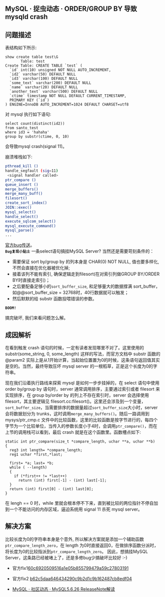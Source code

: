 ## MySQL · 捉虫动态 · ORDER/GROUP BY 导致 mysqld crash


    
## 问题描述


表结构如下所示:  

```LANG
show create table test\G
       Table: test
Create Table: CREATE TABLE `test` (
  `id` int(10) unsigned NOT NULL AUTO_INCREMENT,
  `id2` varchar(50) DEFAULT NULL
  `id3` varchar(100) DEFAULT NULL
  `some_text` varchar(200) DEFAULT NULL
  `name` varchar(20) DEFAULT NULL
  `another_text` varchar(500) DEFAULT NULL
  `ctime` timestamp NOT NULL DEFAULT CURRENT_TIMESTAMP,
  PRIMARY KEY (`id`)
) ENGINE=InnoDB AUTO_INCREMENT=1024 DEFAULT CHARSET=utf8

```


对 mysql 执行如下语句:  

```LANG
select count(distinct(id2))
from santo_test
where id3 = 'hahaha'
group by substr(ctime, 0, 10)

```

会导致mysql crash(signal 11)。  


崩溃堆栈如下:  

```bash
pthread_kill ()
handle_segfault (sig=11)
 <signal handler called>
ptr_compare ()
queue_insert ()
merge_buffers()
merge_many_buff()
filesort()
create_sort_index()
JOIN::exec()
mysql_select()
handle_select()
execute_sqlcom_select()
mysql_execute_command()
mysql_parse()
...

```


[官方bug传送][0]。   **`Bug复现小贴士`** 一条select语句搞挂MySQL Server? 当然还是需要苛刻条件的：  


* 需要保证 sort by/group by 的列本身是 CHAR(0) NOT NULL, 值也要多样化, 不然会直接在优化器被优化掉;
* 接着该列不能有索引, 确保逻辑走到filesort(在对索引列做GROUP BY/ORDER BY时直接走索引)；
* 之后要配备足够小的`sort_buffer_size`, 和足够量大的数据撑满 sort_buffer，如@@sort_buffer_size = 32768时，40行数据就可以触发；
* 然后默默的给 substr 函数投喂错误的参数。

 **`BOOM!`**   


搞完破坏, 我们来看问题怎么解。  

## 成因解析


在看到触发 crash 语句的时候，一定有读者发现哪里不对了。这里使用的 substr(some_string, 0, some_length) 这样的写法，而官方文档中 substr 函数的 @param2 实际上是从1开始计算，当起始位置置为0的时候，这条语句返回值其实是空的。当然，最终导致压坏 mysql server 的一根稻草，正是这个长度为0的字符串。  


现在我们沿着执行路线来探索 mysql 是如何一步步挂掉的，在 select 语句中使用 order by/group by 语句时，server 通常调用排序，主要通过索引或者 filesort 来实现排序，在 group by/order by 的列上不存在索引时，server 会选择使用 filesort，其主要逻辑见 filesort.cc:filesort()。这里还会涉及到一个变量，`sort_buffer_size`，当需要排序的数据量超过`sort_buffer_size`大小时，server 会将数据划分为 trunks，这时调用`merge_many_buffers()`。随后一路调用到 mysys/ptr_cmp.c 文件中的比较函数，这里的比较函数是按字节进行的，每四个字节为一个比较单位，当传入的参数长度小于4时，会调用`ptr_compare()`，而在上节的调用栈可以看到，最后 crash 就是在这个函数里。函数槽点如下:  

```LANG
static int ptr_compare(size_t *compare_length, uchar **a, uchar **b)
{
  reg3 int length= *compare_length;
  reg1 uchar *first,*last;

  first= *a; last= *b;
  while ( --length)
  {
    if (*first++ != *last++)
      return (int) first[-1] - (int) last[-1];
  }
  return (int) first[0] - (int) last[0];
}

```


在 lengh == 0 时，while 里就会根本停不下来，直到被比较的两位指针不停自加到一个不能访问的内存区域，逼迫系统用 signal 11 杀死 mysql server。  

## 解决方案


比较长度为0的字符串本身是个意外, 所以解决方案就是添加一个辅助函数`ptr_compare_length_zero`，在 length 为0时直接返回0，在做排序函数分派时，将长度为0的比较指派到`ptr_compare_length_zero`。
因此，想搞挂MySQL Server，这条路已经被堵上了，还是多修bug少搞破坏比较好 :-)  


* 官方fix1[60c6920509516a1e05b855799479a59c27803191][1]

* 官方fix2 [b62c5daa646434290c9b2d1c9b162487cb8edf04][2]

* [MySQL · 社区动态 · MySQL5.6.26 ReleaseNote解读][3]



[0]: https://bugs.mysql.com/bug.php?id=19660891
[1]: https://github.com/mysql/mysql-server/commit/60c6920509516a1e05b855799479a59c27803191
[2]: https://github.com/mysql/mysql-server/commit/b62c5daa646434290c9b2d1c9b162487cb8edf04
[3]: http://mysql.taobao.org/monthly/2015/08/03/